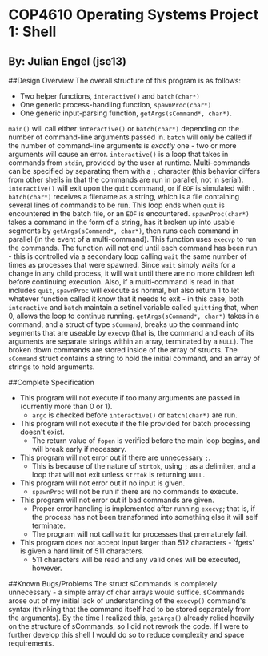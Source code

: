 # COP4610 Operating Systems Project 1: Shell
## By: Julian Engel (jse13)

##Design Overview
The overall structure of this program is as follows:
- Two helper functions, `interactive()` and `batch(char*)`
- One generic process-handling function, `spawnProc(char*)`
- One generic input-parsing function, `getArgs(sCommand*, char*)`.

`main()` will call either `interactive()` or `batch(char*)` depending on the
number of command-line arguments passed in. `batch` will only be called
if the number of command-line arguments is *exactly* one - two or more
arguments will cause an error.
`interactive()` is a loop that takes in commands from `stdin`, provided by the 
user at runtime. Multi-commands can be specified by separating them with a `;`
character (this behavior differs from other shells in that the commands are run
in parallel, not in serial). `interactive()` will exit upon the `quit` command,
or if `EOF` is simulated with <C-d>.
`batch(char*)` receives a filename as a string, which is a file containing 
several lines of commands to be run. This loop ends when `quit` is encountered
in the batch file, or an `EOF` is encountered. 
`spawnProc(char*)` takes a command in the form of a string, has it broken up
into usable segments by `getArgs(sCommand*, char*)`, then runs each command
in parallel (in the event of a multi-command). This function uses `execvp`
to run the commands. The function will not end until each command has been
run - this is controlled via a secondary loop calling `wait` the same number
of times as processes that were spawned. Since `wait` simply waits for a
change in any child process, it will wait until there are no more children
left before continuing execution. Also, if a multi-command is read in that
includes `quit`, `spawnProc` will execute as normal, but also return 1 to let
whatever function called it know that it needs to exit - in this case, both
`interactive` and `batch` maintain a setinel variable called `quitting` that, when 0,
allows the loop to continue running.
`getArgs(sCommand*, char*)` takes in a command, and a struct of type `sCommand`,
breaks up the command into segments that are useable by `execvp` (that is, the
command and each of its arguments are separate strings within an array, terminated
by a `NULL`). The broken down commands are stored inside of the array of structs.
The `sCommand` struct contains a string to hold the initial command, and an array
of strings to hold arguments. 

##Complete Specification
- This program will not execute if too many arguments are passed in (currently more than 0 or 1).
  - `argc` is checked before `interactive()` or `batch(char*)` are run.
- This program will not execute if the file provided for batch processing doesn't exist.
  - The return value of `fopen` is verified before the main loop begins, and will
  break early if necessary.
- This program will not error out if there are unnecessary `;`.
  - This is because of the nature of `strtok`, using `;` as a delimiter, and a loop that will not exit
  unless `strtok` is returning `NULL`.
- This program will not error out if no input is given.
  - `spawnProc` will not be run if there are no commands to execute.
- This program will not error out if bad commands are given.
  - Proper error handling is implemented after running `execvp`; that is, if
  the process has not been transformed into something else it will self terminate.
  - The program will not call `wait` for processes that prematurely fail.
- This program does not accept input larger than 512 characters - 'fgets' is given
a hard limit of 511 characters.
  - 511 characters will be read and any valid ones will be executed, however.

##Known Bugs/Problems
The struct sCommands is completely unnecessary - a simple array of char arrays
would suffice. sCommands arose out of my initial lack of understanding of the
`execvp()` command's syntax (thinking that the command itself had to be stored
separately from the arguments). By the time I realized this, `getArgs()` already
relied heavily on the structure of sCommands, so I did not rework the code. If
I were to further develop this shell I would do so to reduce complexity and 
space requirements. 

